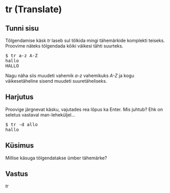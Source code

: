 # tr (Translate)

## Tunni sisu

Tõlgendamise käsk *tr* laseb sul tõlkida mingi tähemärkide komplekti teiseks.  Proovime näteks tõlgendada kõiki väikesi tähti suurteks.

<pre>$ tr a-z A-Z
hallo
HALLO</pre>

Nagu näha siis muudeti vahemik *a-z* vahemikuks *A-Z* ja kogu väikesetäheline sisend muudeti suuretäheliseks.

## Harjutus

Proovige järgnevat käsku, vajutades rea lõpus ka Enter. Mis juhtub? Ehk on seletus vastaval man-leheküljel...

<pre>$ tr -d allo
hallo</pre>


## Küsimus

Millise käsuga tõlgendatakse ümber tähemärke?

## Vastus

*tr*

